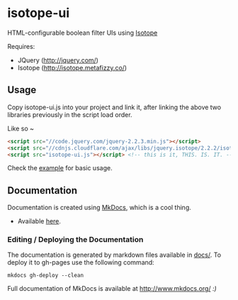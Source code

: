 # isotope-ui
HTML-configurable boolean filter UIs using [Isotope](http://isotope.metafizzy.co/)

Requires:
- JQuery (http://jquery.com/)
- Isotope (http://isotope.metafizzy.co/)

## Usage
Copy isotope-ui.js into your project and link it, after linking the above two libraries previously in the script load order.

Like so ~
```html
<script src="//code.jquery.com/jquery-2.2.3.min.js"></script>
<script src="//cdnjs.cloudflare.com/ajax/libs/jquery.isotope/2.2.2/isotope.pkgd.min.js"></script>
<script src="isotope-ui.js"></script> <!-- this is it, THIS. IS. IT. -->
```

Check the [example](example.html) for basic usage.

## Documentation
Documentation is created using [MkDocs](http://www.mkdocs.org/), which is a cool thing.

* Available [here](http://govlab.github.io/isotope-ui/).

### Editing / Deploying the Documentation

The documentation is generated by markdown files available in [docs/](docs/). To deploy it to gh-pages use the following command:

```
mkdocs gh-deploy --clean
```

Full documentation of MkDocs is available at http://www.mkdocs.org/ *:)*